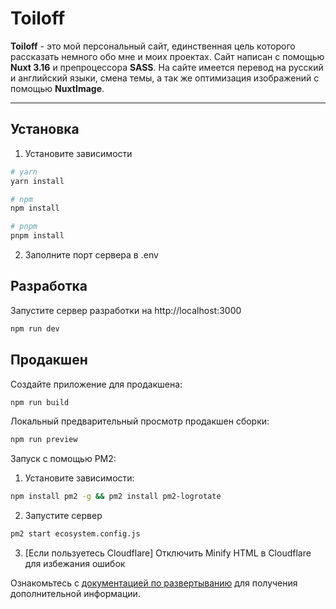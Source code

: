 # Toiloff

**Toiloff** - это мой персональный сайт, единственная цель которого рассказать немного обо мне и моих проектах. Сайт написан с помощью **Nuxt 3.16** и препроцессора **SASS**. На сайте имеется перевод на русский и английский языки, смена темы, а так же оптимизация изображений с помощью **NuxtImage**.

---

## Установка

1. Установите зависимости

```bash
# yarn
yarn install

# npm
npm install

# pnpm
pnpm install
```

2. Заполните порт сервера в .env

## Разработка

Запустите сервер разработки на http://localhost:3000

```bash
npm run dev
```

## Продакшен

Создайте приложение для продакшена:

```bash
npm run build
```

Локальный предварительный просмотр продакшен сборки:

```bash
npm run preview
```

Запуск с помощью PM2:

1. Установите зависимости:

```bash
npm install pm2 -g && pm2 install pm2-logrotate
```

2. Запустите сервер

```bash
pm2 start ecosystem.config.js
```

3. [Если пользуетесь Cloudflare] Отключить Minify HTML в Cloudflare для избежания ошибок

Ознакомьтесь с [документацией по развертыванию](https://nuxt.com/docs/getting-started/deployment) для получения дополнительной информации.
